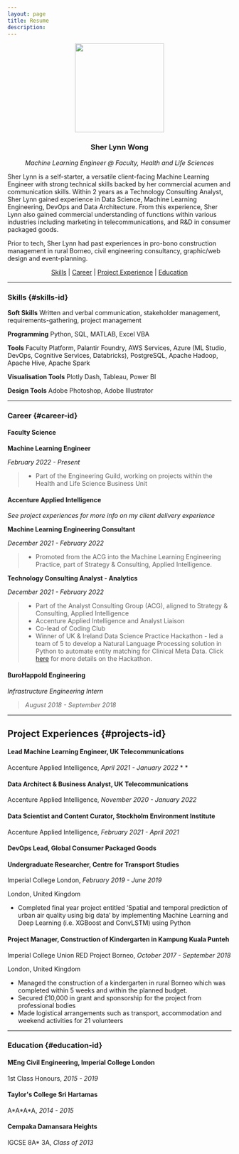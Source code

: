 ```yaml
---
layout: page
title: Resume
description:
---
```


<p align="center">
<img src="../assets/logo/profile.png" width="200">
</p>

### <center>Sher Lynn Wong</center>
*<center>Machine Learning Engineer @ Faculty, Health and Life Sciences</center>*

Sher Lynn is a self-starter, a versatile client-facing Machine Learning Engineer with strong technical skills backed by her commercial acumen and communication skills. Within 2 years as a Technology Consulting Analyst, Sher Lynn gained experience in Data Science, Machine Learning Engineering, DevOps and Data Architecture. From this experience, Sher Lynn also gained commercial understanding of functions within various industries including marketing in telecommunications, and R&D in consumer packaged goods.

Prior to tech, Sher Lynn had past experiences in pro-bono construction management in rural Borneo, civil engineering consultancy, graphic/web design and event-planning.

<center> <a href="#skills-id">Skills</a> | <a href="#career-id">Career</a> | <a href="#projects-id">Project Experience</a> | <a href="#education-id">Education</a> </center>


* * *

### Skills {#skills-id}

**Soft Skills**
Written and verbal communication, stakeholder management, requirements-gathering, project management

**Programming**
Python, SQL, MATLAB, Excel VBA

**Tools**
Faculty Platform, Palantir Foundry, AWS Services, Azure (ML Studio, DevOps, Cognitive Services, Databricks), PostgreSQL, Apache Hadoop, Apache Hive, Apache Spark

**Visualisation Tools**
Plotly Dash, Tableau, Power BI

**Design Tools**
Adobe Photoshop, Adobe Illustrator

* * *

### Career {#career-id}

#### Faculty Science

**Machine Learning Engineer**

*February 2022 - Present*
>  * Part of the Engineering Guild, working on projects within the Health and Life Science Business Unit

#### Accenture Applied Intelligence

*See project experiences for more info on my client delivery experience*

**Machine Learning Engineering Consultant**

*December 2021 - February 2022*

>  * Promoted from the ACG into the Machine Learning Engineering Practice, part of Strategy & Consulting, Applied Intelligence.

**Technology Consulting Analyst - Analytics**

*December 2021 - February 2022*

>  * Part of the Analyst Consulting Group (ACG), aligned to Strategy & Consulting, Applied Intelligence
>  * Accenture Applied Intelligence and Analyst Liaison
>  * Co-lead of Coding Club
>  * Winner of UK & Ireland Data Science Practice Hackathon - led a team of 5 to develop a Natural Language Processing solution in Python to automate entity matching for Clinical Meta Data. Click [here](./professional/natural-language-processing-fasttext) for more details on the Hackathon.

#### BuroHappold Engineering

*Infrastructure Engineering Intern*

> *August 2018 - September 2018*



* * *

## Project Experiences {#projects-id}

#### Lead Machine Learning Engineer, UK Telecommunications
Accenture Applied Intelligence,
_April 2021 - January 2022_
*
*


#### Data Architect & Business Analyst, UK Telecommunications
Accenture Applied Intelligence,
_November 2020 - January 2022_

#### Data Scientist and Content Curator, Stockholm Environment Institute
Accenture Applied Intelligence, _February 2021 - April 2021_

#### DevOps Lead, Global Consumer Packaged Goods

#### Undergraduate Researcher, Centre for Transport Studies
Imperial College London, _February 2019 - June 2019_

London, United Kingdom

* Completed final year project entitled ‘Spatial and temporal prediction of urban air quality using big data’ by implementing Machine Learning and Deep Learning (i.e. XGBoost and ConvLSTM) using Python

#### Project Manager, Construction of Kindergarten in Kampung Kuala Punteh
Imperial College Union RED Project Borneo,
_October 2017 - September 2018_

London, United Kingdom

* Managed the construction of a kindergarten in rural Borneo which was completed within 5 weeks and within the planned budget.
* Secured £10,000 in grant and sponsorship for the project from professional bodies
* Made logistical arrangements such as transport, accommodation and weekend activities for 21 volunteers

* * *

### Education {#education-id}

#### MEng Civil Engineering, Imperial College London

1st Class Honours, _2015 - 2019_

#### Taylor's College Sri Hartamas

A\*A\*A\*A, _2014 - 2015_

#### Cempaka Damansara Heights

IGCSE 8A* 3A, _Class of 2013_
